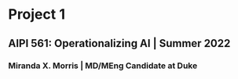 # Project 1
## AIPI 561: Operationalizing AI | Summer 2022
### Miranda X. Morris | MD/MEng Candidate at Duke


